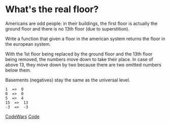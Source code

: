 # What's the real floor?

Americans are odd people: in their buildings, the first floor is actually the ground floor and there is no 13th floor (due to superstition).

Write a function that given a floor in the american system returns the floor in the european system.

With the 1st floor being replaced by the ground floor and the 13th floor being removed, the numbers move down to take their place. In case of above 13, they move down by two because there are two omitted numbers below them.

Basements (negatives) stay the same as the universal level.




```http
1  =>  0 
0  =>  0
5  =>  4
15  =>  13
-3  =>  -3
```
[CodeWars](https://www.codewars.com/kata/574b3b1599d8f897470018f6)
[Code]()